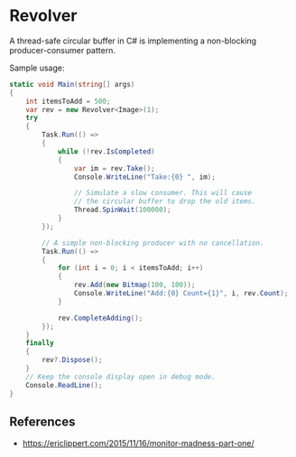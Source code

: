 # Revolver

A thread-safe circular buffer in C# is implementing a non-blocking producer-consumer pattern.

Sample usage:

```cs
static void Main(string[] args)
{
    int itemsToAdd = 500;
    var rev = new Revolver<Image>(1);
    try
    {
        Task.Run(() =>
        {
            while (!rev.IsCompleted)
            {
                var im = rev.Take();
                Console.WriteLine("Take:{0} ", im);

                // Simulate a slow consumer. This will cause
                // the circular buffer to drop the old items.
                Thread.SpinWait(100000);
            }
        });

        // A simple non-blocking producer with no cancellation.
        Task.Run(() =>
        {
            for (int i = 0; i < itemsToAdd; i++)
            {
                rev.Add(new Bitmap(100, 100));
                Console.WriteLine("Add:{0} Count={1}", i, rev.Count);
            }

            rev.CompleteAdding();
        });
    }
    finally
    {
        rev?.Dispose();
    }
    // Keep the console display open in debug mode.
    Console.ReadLine();
}
```

## References
* https://ericlippert.com/2015/11/16/monitor-madness-part-one/
